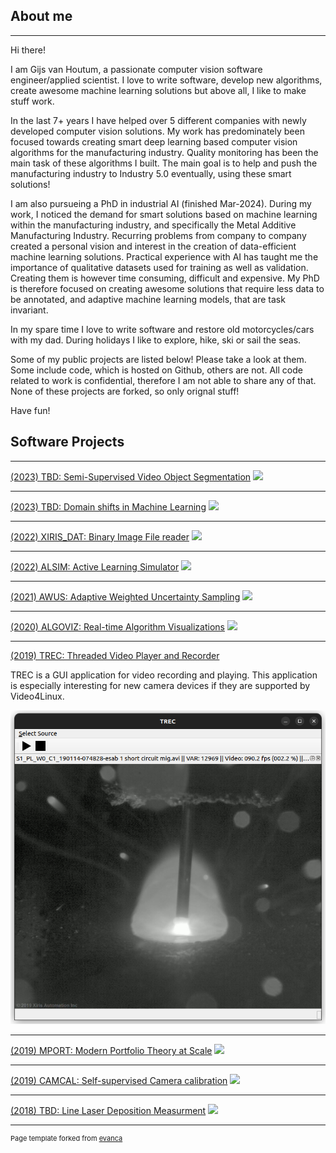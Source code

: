 ## About me

---

Hi there!

I am Gijs van Houtum, a passionate computer vision software engineer/applied scientist. 
I love to write software, develop new algorithms, create awesome machine learning solutions but above all, 
I like to make stuff work. 

In the last 7+ years I have helped over 5 different companies with newly developed computer vision solutions.
My work has predominately been focused towards creating smart deep learning based computer vision algorithms 
for the manufacturing industry. Quality monitoring has been the main task of these algorithms I built.
The main goal is to help and push the manufacturing industry to Industry 5.0 eventually, using these smart solutions! 

I am also pursueing a PhD in industrial AI (finished Mar-2024). During my work, I noticed the demand for smart 
solutions based on machine learning within the manufacturing industry, and specifically the Metal Additive Manufacturing 
Industry. Recurring problems from company to company created a personal vision and interest in the creation of 
data-efficient machine learning solutions. Practical experience with AI has taught me the importance of qualitative datasets
used for training as well as validation. Creating them is however time consuming, difficult and expensive. My PhD is 
therefore focused on creating awesome solutions that require less data to be annotated, and adaptive machine learning models, 
that are task invariant.

In my spare time I love to write software and restore old motorcycles/cars with my dad. 
During holidays I like to explore, hike, ski or sail the seas.

Some of my public projects are listed below! Please take a look at them. Some include code, 
which is hosted on Github, others are not. All code related to work is confidential, 
therefore I am not able to share any of that. None of these projects are forked,
so only orignal stuff!

Have fun!

## Software Projects

---
[(2023) TBD: Semi-Supervised Video Object Segmentation](/pdf/CV1.pdf)
<img src="images/dummy_thumbnail.jpg?raw=true"/>

---
[(2023) TBD: Domain shifts in Machine Learning](/pdf/CV1.pdf)
<img src="images/dummy_thumbnail.jpg?raw=true"/>

---
[(2022) XIRIS_DAT: Binary Image File reader](/pdf/CV1.pdf)
<img src="images/dummy_thumbnail.jpg?raw=true"/>

---
[(2022) ALSIM: Active Learning Simulator](/pdf/CV1.pdf)
<img src="images/dummy_thumbnail.jpg?raw=true"/>

---
[(2021) AWUS: Adaptive Weighted Uncertainty Sampling](/sample_page)
<img src="images/dummy_thumbnail.jpg?raw=true"/>

---
[(2020) ALGOVIZ: Real-time Algorithm Visualizations](https://github.com/gijsvanhoutum/algoviz)
<img src="images/dummy_thumbnail.jpg?raw=true"/>

---
[(2019) TREC: Threaded Video Player and Recorder](https://github.com/gijsvanhoutum/trec)

TREC is a GUI application for video recording and playing. This application is especially interesting for new camera devices if they are supported by Video4Linux.

<img src="https://github.com/gijsvanhoutum/trec/blob/master/icons/screenshot.png?raw=true">

---
[(2019) MPORT: Modern Portfolio Theory at Scale](http://example.com/)
<img src="images/dummy_thumbnail.jpg?raw=true"/>

---
[(2019) CAMCAL: Self-supervised Camera calibration](http://example.com/)
<img src="images/dummy_thumbnail.jpg?raw=true"/>

---
[(2018) TBD: Line Laser Deposition Measurment](http://example.com/)
<img src="images/dummy_thumbnail.jpg?raw=true"/>

---
<p style="font-size:11px">Page template forked from <a href="https://github.com/evanca/quick-portfolio">evanca</a></p>
<!-- Remove above link if you don't want to attibute -->
